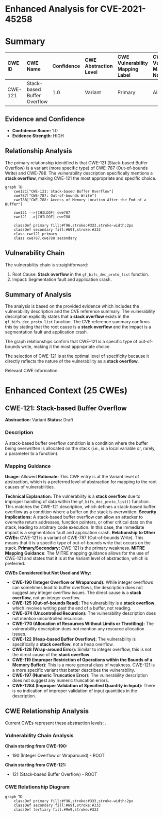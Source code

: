 # Enhanced Analysis for CVE-2021-45258

# Summary
| CWE ID  | CWE Name                    | Confidence | CWE Abstraction Level | CWE Vulnerability Mapping Label | CWE-Vulnerability Mapping Notes |
| :-------- | :-------------------------- | :--------- | :-------------------- | :------------------------------ | :------------------------------ |
| CWE-121   | Stack-based Buffer Overflow | 1.0        | Variant               | Primary                         | Allowed                         |

## Evidence and Confidence

*   **Confidence Score:** 1.0
*   **Evidence Strength:** HIGH

## Relationship Analysis
The primary relationship identified is that CWE-121 (Stack-based Buffer Overflow) is a variant (more specific type) of CWE-787 (Out-of-bounds Write) and CWE-788. The vulnerability description specifically mentions a **stack overflow**, making CWE-121 the most appropriate and specific choice.

```mermaid
graph TD
    cwe121["CWE-121: Stack-based Buffer Overflow"]
    cwe787["CWE-787: Out-of-bounds Write"]
    cwe788["CWE-788: Access of Memory Location After the End of a Buffer"]
    
    cwe121 -->|CHILDOF| cwe787
    cwe121 -->|CHILDOF| cwe788
    
    classDef primary fill:#f96,stroke:#333,stroke-width:2px
    classDef secondary fill:#69f,stroke:#333
    class cwe121 primary
    class cwe787,cwe788 secondary
```

## Vulnerability Chain
The vulnerability chain is straightforward:

1.  Root Cause: **Stack overflow** in the `gf_bifs_dec_proto_list` function.
2.  Impact: Segmentation fault and application crash.

## Summary of Analysis
The analysis is based on the provided evidence which includes the vulnerability description and the CVE reference summary. The vulnerability description explicitly states that a **stack overflow** exists in the `gf_bifs_dec_proto_list` function. The CVE reference summary confirms this by stating that the root cause is a **stack overflow** and the impact is a segmentation fault and application crash.

The graph relationships confirm that CWE-121 is a specific type of out-of-bounds write, making it the most appropriate choice.

The selection of CWE-121 is at the optimal level of specificity because it directly reflects the nature of the vulnerability as a **stack overflow**.

Relevant CWE Information:

# Enhanced Context (25 CWEs)

## CWE-121: Stack-based Buffer Overflow
**Abstraction:** Variant
**Status:** Draft

### Description
A stack-based buffer overflow condition is a condition where the buffer being overwritten is allocated on the stack (i.e., is a local variable or, rarely, a parameter to a function).

### Mapping Guidance
**Usage:** Allowed
**Rationale:** This CWE entry is at the Variant level of abstraction, which is a preferred level of abstraction for mapping to the root causes of vulnerabilities.

**Technical Explanation:**
The vulnerability is a **stack overflow** due to improper handling of data within the `gf_bifs_dec_proto_list()` function. This matches the CWE-121 description, which defines a stack-based buffer overflow as a condition where a buffer on the stack is overwritten.
**Security Implications:**
A stack-based buffer overflow can allow an attacker to overwrite return addresses, function pointers, or other critical data on the stack, leading to arbitrary code execution. In this case, the immediate impact is a segmentation fault and application crash.
**Relationship to Other CWEs:**
CWE-121 is a variant of CWE-787 (Out-of-bounds Write). This means that it is a specific type of out-of-bounds write that occurs on the stack.
**Primary/Secondary:**
CWE-121 is the primary weakness.
**MITRE Mapping Guidance:**
The MITRE mapping guidance allows for the use of CWE-121 and states that it is at the Variant level of abstraction, which is preferred.

**CWEs Considered but Not Used and Why:**

*   **CWE-190 (Integer Overflow or Wraparound):** While integer overflows can sometimes lead to buffer overflows, the description does not suggest any integer overflow issues. The direct cause is a **stack overflow**, not an integer overflow.
*   **CWE-125 (Out-of-bounds Read):** The vulnerability is a **stack overflow**, which involves writing past the end of a buffer, not reading.
*   **CWE-674 (Uncontrolled Recursion):** The vulnerability description does not mention uncontrolled recursion.
*   **CWE-770 (Allocation of Resources Without Limits or Throttling):** The vulnerability description does not mention any resource allocation issues.
*   **CWE-122 (Heap-based Buffer Overflow):** The vulnerability is specifically a **stack overflow**, not a heap overflow.
*   **CWE-128 (Wrap-around Error):** Similar to integer overflow, this is not the direct cause of the **stack overflow**.
*   **CWE-119 (Improper Restriction of Operations within the Bounds of a Memory Buffer):** This is a more general class of weakness. CWE-121 is a more specific variant that better describes the vulnerability.
*   **CWE-197 (Numeric Truncation Error):** The vulnerability description does not suggest any numeric truncation errors.
*   **CWE-1284 (Improper Validation of Specified Quantity in Input):** There is no indication of improper validation of input quantities in the description.


## CWE Relationship Analysis

Current CWEs represent these abstraction levels: .


### Vulnerability Chain Analysis

**Chain starting from CWE-190:**
- 190 (Integer Overflow or Wraparound) - ROOT


**Chain starting from CWE-121:**
- 121 (Stack-based Buffer Overflow) - ROOT



### CWE Relationship Diagram

```mermaid
graph TD
    classDef primary fill:#f96,stroke:#333,stroke-width:2px
    classDef secondary fill:#69f,stroke:#333
    classDef tertiary fill:#9e9,stroke:#333
```